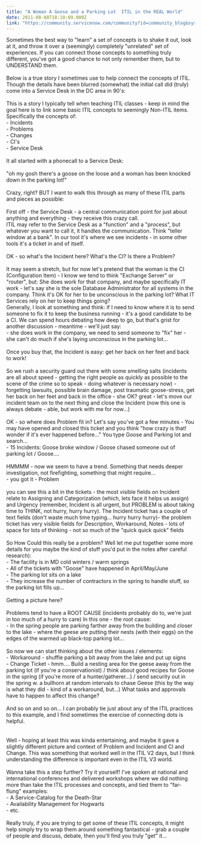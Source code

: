 ```yaml
---
title: "A Woman A Goose and a Parking Lot  ITIL in the REAL World"
date: 2011-08-08T18:10:09.000Z
link: "https://community.servicenow.com/community?id=community_blog&sys_id=9f5d2a29dbd0dbc01dcaf3231f961907"
---
```

<p>Sometimes the best way to "learn" a set of concepts is to shake it out, look at it, and throw it over a (seemingly) completely "unrelated" set of experiences. If you can connect those concepts to something truly different, you've got a good chance to not only remember them, but to UNDERSTAND them.<br/><br/>Below is a true story I sometimes use to help connect the concepts of ITIL. Though the details have been blurred (somewhat) the initial call did (truly) come into a Service Desk in the DC area in 90's:<br/><br/>This is a story I typically tell when teaching ITIL classes - keep in mind the goal here is to link some basic ITIL concepts to seemingly Non-ITIL items. Specifically the concepts of:<br/> - Incidents<br/> - Problems<br/> - Changes<br/> - CI's<br/> - Service Desk<br/><br/>It all started with a phonecall to a Service Desk:<br/><br/>"oh my gosh there's a goose on the loose and a woman has been knocked down in the parking lot!"<br/><br/>Crazy, right? BUT I want to walk this through as many of these ITIL parts and pieces as possible:<br/><br/>First off - the Service Desk - a central communication point for just about anything and everything - they receive this crazy call.<br/>ITIL may refer to the Service Desk as a "function" and a "process", but whatever you want to call it, it handles the communication. Think "teller window at a bank". In our tool it's where we see incidents - in some other tools it's a ticket in and of itself.<br/><br/>OK - so what's the Incident here? What's the CI? Is there a Problem?<br/><br/>It may seem a stretch, but for now let's pretend that the woman is the CI (Configuration Item) - I know we tend to think "Exchange Server" or "router", but: She does work for that company, and maybe specifically IT work - let's say she is the sole Database Administrator for all systems in the company. Think it's OK for her to be unconscious in the parking lot? What IT Services rely on her to keep things going?<br/>Generally, I look at something and think: if I need to know where it is to send someone to fix it to keep the business running - it's a good candidate to be a CI. We can spend hours debating how deep to go, but that's grist for another discussion - meantime - we'll just say:<br/> - she does work in the company, we need to send someone to "fix" her - she can't do much if she's laying unconscious in the parking lot...<br/><br/>Once you buy that, the Incident is easy: get her back on her feet and back to work! <br/><br/>So we rush a security guard out there with some smelling salts (incidents are all about speed - getting the right people as quickly as possible to the scene of the crime so to speak - doing whatever is necessary now) - forgetting lawsuits, possible brain damage, post traumatic goose-stress, get her back on her feet and back in the office - she OK? great - let's move our incident team on to the next thing and close the Incident (now this one is always debate - able, but work with me for now...)<br/><br/>OK - so where does Problem fit in? Let's say you've got a few minutes - You may have opened and closed this ticket and you think "how crazy is that! wonder if it's ever happened before..." You type Goose and Parking lot and search...<br/> - 15 Incidents: Goose broke window / Goose chased someone out of parking lot / Goose....<br/><br/>HMMMM - now we seem to have a trend. Something that needs deeper investigation, not firefighting, something that might require... <br/> - you got it - Problem <br/><br/>you can see this a bit in the tickets - the most visible fields on Incident relate to Assigning and Categorization (which, lets face it helps us assign) and Urgency (remember, Incident is all urgent, but PROBLEM is about taking time to THINK, not hurry, hurry hurry). The Incident ticket has a couple of text fields (don't waste much time typing... hurry hurry hurry)- the problem ticket has very visible fields for Description, Workaround, Notes - lots of space for lots of thinking - not so much of the "quick quick quick" fields<br/><br/>So How Could this really be a problem? Well let me put together some more details for you maybe the kind of stuff you'd put in the notes after careful research):<br/> - The facility is in MD cold winters / warm springs<br/> - All of the tickets with "Goose" have happened in April/May/June<br/> - The parking lot sits on a lake<br/> - They increase the number of contractors in the spring to handle stuff, so the parking lot fills up...<br/><br/>Getting a picture here?<br/><br/>Problems tend to have a ROOT CAUSE (incidents probably do to, we're just in too much of a hurry to care) In this one - the root cause:<br/> - In the spring people are parking farther away from the building and closer to the lake - where the geese are putting their nests (with their eggs) on the edges of the warmed up black-top parking lot...<br/><br/>So now we can start thinking about the other issues / elements:<br/> - Workaround - shuffle parking a bit away from the lake and put up signs <br/> - Change Ticket - hmm.... Build a nesting area for the geese away from the parking lot (if you're a conservationist) / think about good recipes for Goose in the spring (if you're more of a hunter/gatherer...) / send security out in the spring w. a bullhorn at random intervals to chase Geese (this by the way is what they did - kind of a workaround, but...) What tasks and approvals have to happen to affect this change?<br/><br/>And so on and so on... I can probably tie just about any of the ITIL practices to this example, and I find sometimes the exercise of connecting dots is helpful.<br/><br/><br/>Well - hoping at least this was kinda entertaining, and maybe it gave a slightly different picture and context of Problem and Incident and CI and Change. This was something that worked well in the ITIL V2 days, but I think understanding the difference is important even in the ITIL V3 world.<br/><br/>Wanna take this a step further? Try it yourself! I've spoken at national and international conferences and delivered workshops where we did nothing more than take the ITIL processes and concepts, and tied them to "far-flung" examples:<br/> - A Service-Catalog for the Death-Star<br/> - Availability Management for Hogwarts<br/> - etc.<br/><br/>Really truly, if you are trying to get some of these ITIL concepts, it might help simply try to wrap them around something fantastical - grab a couple of people and discuss, debate, then you'll find you truly "get" it...</p>